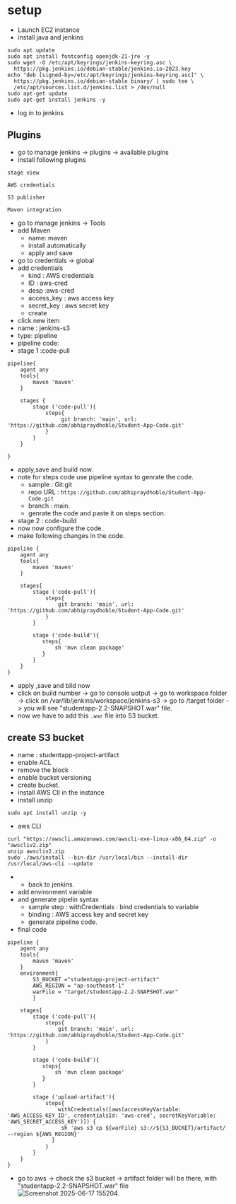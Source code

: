 # setup 
- Launch EC2 instance
- install java and jenkins
```
sudo apt update
sudo apt install fontconfig openjdk-21-jre -y
sudo wget -O /etc/apt/keyrings/jenkins-keyring.asc \
  https://pkg.jenkins.io/debian-stable/jenkins.io-2023.key
echo "deb [signed-by=/etc/apt/keyrings/jenkins-keyring.asc]" \
  https://pkg.jenkins.io/debian-stable binary/ | sudo tee \
  /etc/apt/sources.list.d/jenkins.list > /dev/null
sudo apt-get update
sudo apt-get install jenkins -y
```
- log in to jenkins
## Plugins
- go to manage jenkins -> plugins -> available plugins
- install following plugins
```
stage view
```
```
AWS credentials
```
```
S3 publisher
```
```
Maven integration
```
- go to manage jenkins -> Tools
- add Maven
  - name: maven
  - install automatically
  - apply and save
- go to credentials -> global
- add credentials
  - kind : AWS credentials
  - ID : aws-cred
  - desp :aws-cred
  - access_key : aws access key
  - secret_key : aws secret key
  - create
-  click new item
  - name : jenkins-s3
  - type: pipeline  
- pipeline code:
- stage 1  :code-pull
```
pipeline{
    agent any
    tools{
        maven 'maven'
    }
    
    stages {
        stage ('code-pull'){
            steps{
                 git branch: 'main', url: 'https://github.com/abhipraydhoble/Student-App-Code.git'
            }
        }
    }
    
}
```
- apply,save and build now.
- note for steps code use pipeline syntax to genrate the code.
   - sample : Git:git
   - repo URL : ``https://github.com/abhipraydhoble/Student-App-Code.git``
   - branch : main.
   - genrate the code and paste it on steps section.
- stage 2 : code-build
- now now configure the code.
- make following changes in the code.
```
pipeline {
    agent any
    tools{
        maven 'maven'
    }
    
    stages{
        stage ('code-pull'){
            steps{
                git branch: 'main', url: 'https://github.com/abhipraydhoble/Student-App-Code.git'
            }
        }
        
        stage ('code-build'){
           steps{
               sh 'mvn clean package'
           }
        }
    }
}
```
- apply ,save and bild now
- click on build number -> go to console uotput -> go to workspace folder -> click on /var/lib/jenkins/workspace/jenkins-s3 -> go to /target folder -> you will see "studentapp-2.2-SNAPSHOT.war" file.
- now we have to add this ``.war`` file into S3 bucket.
## create S3 bucket
   - name : studentapp-project-artifact
   - enable ACL
   - remove the block
   - enable bucket versioning
   - create bucket.
- install AWS ClI in the instance
- install unzip
```
sudo apt install unzip -y
```
- aws CLI
```
curl "https://awscli.amazonaws.com/awscli-exe-linux-x86_64.zip" -o "awscliv2.zip"
unzip awscliv2.zip
sudo ./aws/install --bin-dir /usr/local/bin --install-dir /usr/local/aws-cli --update
```
- - back to jenkins.
- add environment variable
- and generate pipelin syntax
   - sample step : withCredentials : bind credentials to variable
   - binding : AWS access key and secret key
   - generate pipeline code.
- final code
```
pipeline {
    agent any
    tools{
        maven 'maven'
    }
    environment{
        S3_BUCKET ="studentapp-project-artifact"
        AWS_REGION = "ap-southeast-1"
        warFile = "target/studentapp-2.2-SNAPSHOT.war"
        }
    
    stages{
        stage ('code-pull'){
            steps{
                git branch: 'main', url: 'https://github.com/abhipraydhoble/Student-App-Code.git'
            }
        }
        
        stage ('code-build'){
           steps{
               sh 'mvn clean package'
           }
        }
        
        stage ('upload-artifact'){
            steps{
                withCredentials([aws(accessKeyVariable: 'AWS_ACCESS_KEY_ID', credentialsId: 'aws-cred', secretKeyVariable: 'AWS_SECRET_ACCESS_KEY')]) {
                 sh 'aws s3 cp ${warFile} s3://${S3_BUCKET}/artifact/ --region ${AWS_REGION}'
              }
            }
        }
    }
}
```
- go to aws -> check the s3 bucket -> artifact folder will be there, with "studentapp-2.2-SNAPSHOT.war" file
![Screenshot 2025-06-17 155204](https://github.com/user-attachments/assets/82fec3d7-a0f3-459d-8a81-83d74699d60d).


